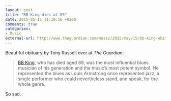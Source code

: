 ```yaml
---
layout: post
title: "BB King dies at 89"
date: 2015-05-15 11:10:16 +0200
comments: true
categories: 
- Music
external-url: http://www.theguardian.com/music/2015/may/15/bb-king-obituary-mississippi-farmhand-blues-legend
---
```


Beautiful obituary by Tony Russell over at _The Guardian_:

> [BB King](http://www.theguardian.com/music/bb-king), who has died aged 89, was the most influential blues musician of his generation and the music’s most potent symbol. He represented the blues as Louis Armstrong once represented jazz, a single performer who could nevertheless stand, and speak, for the whole genre.

So sad.